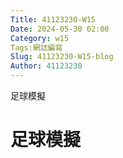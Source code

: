 ```yaml
---
Title: 41123230-W15
Date: 2024-05-30 02:00
Category: w15
Tags:網誌編寫
Slug: 41123230-W15-blog
Author: 41123230
---
```


足球模擬

<!-- PELICAN_END_SUMMARY -->
# 足球模擬
